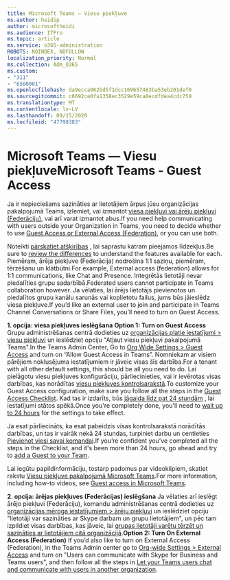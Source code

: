 ```yaml
---
title: Microsoft Teams — Viesu piekļuve
ms.author: heidip
author: microsoftheidi
ms.audience: ITPro
ms.topic: article
ms.service: o365-administration
ROBOTS: NOINDEX, NOFOLLOW
localization_priority: Normal
ms.collection: Adm_O365
ms.custom:
- "311"
- "6500001"
ms.openlocfilehash: da9ecca062bd5f1dcc169657483ba53eb201def0
ms.sourcegitcommit: c6692ce0fa1358ec3529e59ca0ecdfdea4cdc759
ms.translationtype: MT
ms.contentlocale: lv-LV
ms.lasthandoff: 09/15/2020
ms.locfileid: "47798383"
---
```

# <a name="microsoft-teams---guest-access"></a><span data-ttu-id="4887c-102">Microsoft Teams — Viesu piekļuve</span><span class="sxs-lookup"><span data-stu-id="4887c-102">Microsoft Teams - Guest Access</span></span>

<span data-ttu-id="4887c-103">Ja ir nepieciešams sazināties ar lietotājiem ārpus jūsu organizācijas pakalpojumā Teams, izlemiet, vai izmantot [viesa piekļuvi vai ārēju piekļuvi (Federāciju)](https://docs.microsoft.com/microsoftteams/manage-external-access#external-access-vs-guest-access), vai arī varat izmantot abus.</span><span class="sxs-lookup"><span data-stu-id="4887c-103">If you need help communicating with users outside your Organization in Teams, you need to decide whether to use [Guest Access or External Access (Federation)](https://docs.microsoft.com/microsoftteams/manage-external-access#external-access-vs-guest-access), or you can use both.</span></span>

<span data-ttu-id="4887c-104">Noteikti [pārskatiet atšķirības](https://docs.microsoft.com/microsoftteams/manage-external-access#external-access-vs-guest-access) , lai saprastu katram pieejamos līdzekļus.</span><span class="sxs-lookup"><span data-stu-id="4887c-104">Be sure to [review the differences](https://docs.microsoft.com/microsoftteams/manage-external-access#external-access-vs-guest-access) to understand the features available for each.</span></span>  <span data-ttu-id="4887c-105">Piemēram, ārēja piekļuve (Federācija) nodrošina 1:1 saziņu, piemēram, tērzēšanu un klātbūtni.</span><span class="sxs-lookup"><span data-stu-id="4887c-105">For example, External access (federation) allows for 1:1 communications, like Chat and Presence.</span></span>  <span data-ttu-id="4887c-106">Integrētās lietotāji nevar piedalīties grupu sadarbībā.</span><span class="sxs-lookup"><span data-stu-id="4887c-106">Federated users cannot participate in Teams collaboration however.</span></span>  <span data-ttu-id="4887c-107">Ja vēlaties, lai ārējs lietotājs pievienotos un piedalītos grupu kanālu sarunās vai koplietotu failus, jums būs jāieslēdz viesa piekļuve.</span><span class="sxs-lookup"><span data-stu-id="4887c-107">If you’d like an external user to join and participate in Teams Channel Conversations or Share Files, you’ll need to turn on Guest Access.</span></span>

<span data-ttu-id="4887c-108">**1. opcija: viesa piekļuves ieslēgšana** </span><span class="sxs-lookup"><span data-stu-id="4887c-108">**Option 1: Turn on Guest Access** </span></span>  
<span data-ttu-id="4887c-109">Grupu administrēšanas centrā dodieties uz [organizācijas platie iestatījumi > viesu piekļuvi](https://admin.teams.microsoft.com/company-wide-settings/guest-configuration) un ieslēdziet opciju "Atļaut viesu piekļuvi pakalpojumā Teams".</span><span class="sxs-lookup"><span data-stu-id="4887c-109">In the Teams Admin Center, Go to [Org Wide Settings > Guest Access](https://admin.teams.microsoft.com/company-wide-settings/guest-configuration) and turn on “Allow Guest Access in Teams”.</span></span>  <span data-ttu-id="4887c-110">Nomniekam ar visiem pārējiem noklusējuma iestatījumiem ir jāveic visas šīs darbība.</span><span class="sxs-lookup"><span data-stu-id="4887c-110">For a tenant with all other default settings, this should be all you need to do.</span></span>  <span data-ttu-id="4887c-111">Lai pielāgotu viesu piekļuves konfigurāciju, pārliecinieties, vai ir ievērotas visas darbības, kas norādītas [viesu piekļuves kontrolsarakstā](https://docs.microsoft.com/microsoftteams/guest-access-checklist).</span><span class="sxs-lookup"><span data-stu-id="4887c-111">To customize your Guest Access configuration,  make sure you follow all the steps in the [Guest Access Checklist](https://docs.microsoft.com/microsoftteams/guest-access-checklist).</span></span> <span data-ttu-id="4887c-112">Kad tas ir izdarīts, būs [jāgaida līdz pat 24 stundām](https://docs.microsoft.com/microsoftteams/manage-guests#guest-access-latencies) , lai iestatījumi stātos spēkā.</span><span class="sxs-lookup"><span data-stu-id="4887c-112">Once you're completely done, you'll need to [wait up to 24 hours](https://docs.microsoft.com/microsoftteams/manage-guests#guest-access-latencies) for the settings to take effect.</span></span>

<span data-ttu-id="4887c-113">Ja esat pārliecināts, ka esat pabeidzis visas kontrolsarakstā norādītās darbības, un tas ir vairāk nekā 24 stundas, turpiniet darbu un centieties [Pievienot viesi savai komandai](https://support.office.com/article/add-guests-to-a-team-in-teams-fccb4fa6-f864-4508-bdde-256e7384a14f#ID0EAABAAA=Desktop).</span><span class="sxs-lookup"><span data-stu-id="4887c-113">If you’re confident you’ve completed all the steps in the Checklist, and it's been more than 24 hours, go ahead and try to [add a Guest to your Team](https://support.office.com/article/add-guests-to-a-team-in-teams-fccb4fa6-f864-4508-bdde-256e7384a14f#ID0EAABAAA=Desktop).</span></span>

<span data-ttu-id="4887c-114">Lai iegūtu papildinformāciju, tostarp padomus par videoklipiem, skatiet rakstu [Viesu piekļuve pakalpojumā Microsoft Teams](https://docs.microsoft.com/microsoftteams/guest-access).</span><span class="sxs-lookup"><span data-stu-id="4887c-114">For more information, including how-to videos, see [Guest access in Microsoft Teams](https://docs.microsoft.com/microsoftteams/guest-access).</span></span>

<span data-ttu-id="4887c-115">**2. opcija: ārējas piekļuves (Federācijas) ieslēgšana** Ja vēlaties arī ieslēgt ārējo piekļuvi (Federāciju), komandu administrēšanas centrā dodieties uz [organizācijas mēroga iestatījumiem > ārēju piekļuvi](https://admin.teams.microsoft.com/company-wide-settings/external-communications) un ieslēdziet opciju "lietotāji var sazināties ar Skype darbam un grupu lietotājiem", un pēc tam izpildiet visas darbības, kas jāveic, lai [grupas lietotāji varētu tērzēt un sazināties ar lietotājiem citā organizācijā](https://docs.microsoft.com/microsoftteams/manage-external-access#let-your-teams-users-chat-and-communicate-with-users-in-another-organization).</span><span class="sxs-lookup"><span data-stu-id="4887c-115">**Option 2: Turn On External Access (Federation)** If you’d also like to turn on External Access (Federation), in the Teams Admin center go to [Org-wide Settings > External Access](https://admin.teams.microsoft.com/company-wide-settings/external-communications) and turn on "Users can communicate with Skype for Business and Teams users", and then follow all the steps in [Let your Teams users chat and communicate with users in another organization](https://docs.microsoft.com/microsoftteams/manage-external-access#let-your-teams-users-chat-and-communicate-with-users-in-another-organization).</span></span>


